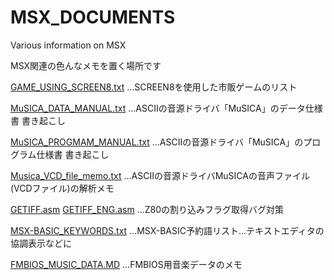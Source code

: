 # MSX_DOCUMENTS
Various information on MSX

MSX関連の色んなメモを置く場所です

[GAME_USING_SCREEN8.txt][1]
...SCREEN8を使用した市販ゲームのリスト

[MuSICA_DATA_MANUAL.txt][2]
...ASCIIの音源ドライバ「MuSICA」のデータ仕様書 書き起こし

[MuSICA_PROGMAM_MANUAL.txt][3]
...ASCIIの音源ドライバ「MuSICA」のプログラム仕様書 書き起こし

[Musica_VCD_file_memo.txt][4]
...ASCIIの音源ドライバMuSICAの音声ファイル(VCDファイル)の解析メモ

[GETIFF.asm][5]
[GETIFF_ENG.asm][6]
...Z80の割り込みフラグ取得バグ対策

[MSX-BASIC_KEYWORDS.txt][7]
...MSX-BASIC予約語リスト...テキストエディタの協調表示などに

[FMBIOS_MUSIC_DATA.MD][8]
...FMBIOS用音楽データのメモ

[1]:GAME_USING_SCREEN8.txt
[2]:MuSICA_DATA_MANUAL.txt
[3]:MuSICA_PROGMAM_MANUAL.txt
[4]:Musica_VCD_file_memo.txt
[5]:GETIFF.asm
[6]:GETIFF_ENG.asm
[7]:MSX-BASIC_KEYWORDS.txt
[8]:FMBIOS_MUSIC_DATA.MD
